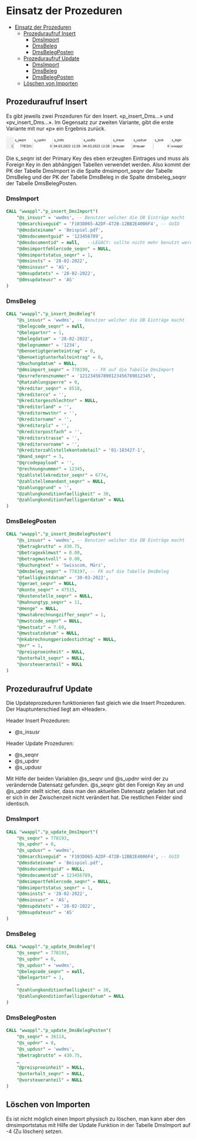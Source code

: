 # Einsatz der Prozeduren

- [Einsatz der Prozeduren](#einsatz-der-prozeduren)
  - [Prozeduraufruf Insert](#prozeduraufruf-insert)
    - [DmsImport](#dmsimport)
    - [DmsBeleg](#dmsbeleg)
    - [DmsBelegPosten](#dmsbelegposten)
  - [Prozeduraufruf Update](#prozeduraufruf-update)
    - [DmsImport](#dmsimport-1)
    - [DmsBeleg](#dmsbeleg-1)
    - [DmsBelegPosten](#dmsbelegposten-1)
  - [Löschen von Importen](#löschen-von-importen)

## Prozeduraufruf Insert

Es gibt jeweils zwei Prozeduren für den Insert. «p_insert_Dms…» und «pv_insert_Dms…». Im Gegensatz zur zweiten Variante, gibt die erste Variante mit nur «p» ein Ergebnis zurück.

![p_insert output](./_images/p_insert_output.jpg)
 
Die s_seqnr ist der Primary Key des eben erzeugten Eintrages und muss als Foreign Key in den abhängigen Tabellen verwendet werden. Also kommt der PK der Tabelle DmsImport in die Spalte dmsimport_seqnr der Tabelle DmsBeleg und der PK der Tabelle DmsBeleg in die Spalte dmsbeleg_seqnr der Tabelle DmsBelegPosten.

### DmsImport

```sql
CALL "wwappl"."p_insert_DmsImport"(
    "@s_insusr" = 'wwdms', -- Benutzer welcher die DB Einträge macht
    "@dmsarchiveguid" = 'F103D065-A2DF-472B-12BB2E4006F4', -- GUID
    "@dmsdateiname" = 'Beispiel.pdf',
    "@dmsdocumentguid" = '123456789',
    "@dmsdocumentid" = null,   --LEGACY: sollte nicht mehr benutzt werden
    "@dmsimportfehlercode_seqnr" = NULL,
    "@dmsimportstatus_seqnr" = 1,
    "@dmsinsts" = '28-02-2022',
    "@dmsinsusr" = 'AS',
    "@dmsupdatets" = '28-02-2022',
    "@dmsupdateusr" = 'AS'
)
```

### DmsBeleg

```sql
CALL "wwappl"."p_insert_DmsBeleg"(
    "@s_insusr" = 'wwdms', -- Benutzer welcher die DB Einträge macht
    "@belegcode_seqnr" = null,
    "@belegartnr" = 1,
    "@belegdatum" = '28-02-2022',
    "@belegnummer" = '1234',
    "@benoetigtgeraeteintrag" = 0,
    "@benoetigtunterhalteintrag" = 0,
    "@buchungdatum" = NULL,
    "@dmsimport_seqnr" = 778199, -- FK auf die Tabelle DmsImport
    "@esrreferenznummer" = '121234567890123456789012345',
    "@hatzahlungsperre" = 0,
    "@kreditor_seqnr" = 8518,
    "@kreditorco" = '',
    "@kreditorgeschlechtnr" = NULL,
    "@kreditorland" = '',
    "@kreditormwstnr" = '',
    "@kreditorname" = '',
    "@kreditorplz" = '',
    "@kreditorpostfach" = '',
    "@kreditorstrasse" = '',
    "@kreditorvorname" = '',
    "@kreditorzahlstellekontodetail" = '01-103427-1',
    "@mand_seqnr" = 3,
    "@qrcodepayload" = '',
    "@rechnungnummer" = 12345,
    "@zahlstellekreditor_seqnr" = 6774,
    "@zahlstellemandant_seqnr" = NULL,
    "@zahlunggrund" = '',
    "@zahlungkonditionfaelligkeit" = 30,
    "@zahlungkonditionfaelligperdatum" = NULL
)
```

### DmsBelegPosten

```sql
CALL "wwappl"."p_insert_DmsBelegPosten"(
    "@s_insusr" = 'wwdms', -- Benutzer welcher die DB Einträge macht
    "@betragbrutto" = 430.75,
    "@betragexklmwst" = 0.00,
    "@betragmwstvoll" = 0.00,
    "@buchungtext" = 'Swisscom, März',
    "@dmsbeleg_seqnr" = 778197, -- FK auf die Tabelle DmsBeleg
    "@faelligkeitdatum" = '30-03-2022',
    "@geraet_seqnr" = NULL,
    "@konto_seqnr" = 47515,
    "@kostenstelle_seqnr" = NULL,
    "@mahnungtyp_seqnr" = 11,
    "@menge" = NULL,
    "@mwstabrechnungziffer_seqnr" = 1,
    "@mwstcode_seqnr" = NULL,
    "@mwstsatz" = 7.60,
    "@mwstsatzdatum" = NULL,
    "@nkabrechnungperiodestichtag" = NULL,
    "@nr" = 1,
    "@preisproeinheit" = NULL,
    "@unterhalt_seqnr" = NULL,
    "@vorsteueranteil" = NULL
)
```

## Prozeduraufruf Update

Die Updateprozeduren funktionieren fast gleich wie die Insert Prozeduren. Der Hauptunterschied liegt am «Header».

Header Insert Prozeduren:
-	@s_insusr

Header Update Prozeduren:
-	@s_seqnr
-	@s_updnr
-	@s_updusr

Mit Hilfe der beiden Variablen @s_seqnr und @s_updnr wird der zu verändernde Datensatz gefunden. @s_seqnr gibt den Foreign Key an und @s_updnr stellt sicher, dass man den aktuellen Datensatz geladen hat und er sich in der Zwischenzeit nicht verändert hat. Die restlichen Felder sind identisch.

### DmsImport

```sql
CALL "wwappl"."p_update_DmsImport"(
    "@s_seqnr" = 778193,
    "@s_updnr" = 0,
    "@s_updusr" = 'wwdms',
    "@dmsarchiveguid" = 'F103D065-A2DF-472B-12BB2E4006F4', -- GUID
    "@dmsdateiname" = 'Beispiel.pdf',
    "@dmsdocumentguid" = NULL,
    "@dmsdocumentid" = 123456789,
    "@dmsimportfehlercode_seqnr" = NULL,
    "@dmsimportstatus_seqnr" = 1,
    "@dmsinsts" = '28-02-2022',
    "@dmsinsusr" = 'AS',
    "@dmsupdatets" = '28-02-2022',
    "@dmsupdateusr" = 'AS'
)
```

### DmsBeleg

```sql
CALL "wwappl"."p_update_DmsBeleg"(
    "@s_seqnr" = 778193,
    "@s_updnr" = 0,
    "@s_updusr" = 'wwdms',
    "@belegcode_seqnr" = null,
    "@belegartnr" = 1,
    …
    "@zahlungkonditionfaelligkeit" = 30,
    "@zahlungkonditionfaelligperdatum" = NULL
)
```

### DmsBelegPosten

```sql
CALL "wwappl"."p_update_DmsBelegPosten"(
    "@s_seqnr" = 36114,
    "@s_updnr" = 0,
    "@s_updusr" = 'wwdms',
    "@betragbrutto" = 430.75,
    …
    "@preisproeinheit" = NULL,
    "@unterhalt_seqnr" = NULL,
    "@vorsteueranteil" = NULL
)
```

## Löschen von Importen

Es ist nicht möglich einen Import physisch zu löschen, man kann aber den dmsimportstatus mit Hilfe der Update Funktion in der Tabelle DmsImport auf -4 (Zu löschen) setzen.
